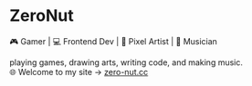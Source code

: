 # ZeroNut

🎮 Gamer | 💻 Frontend Dev | 🎨 Pixel Artist | 🎵 Musician  

playing games, drawing arts, writing code, and making music.  
🌐 Welcome to my site → [zero-nut.cc](https://www.zero-nut.cc)  
